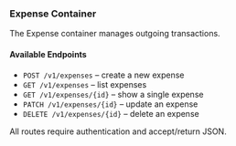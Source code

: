 ### Expense Container

The Expense container manages outgoing transactions.

#### Available Endpoints
- `POST /v1/expenses` – create a new expense
- `GET /v1/expenses` – list expenses
- `GET /v1/expenses/{id}` – show a single expense
- `PATCH /v1/expenses/{id}` – update an expense
- `DELETE /v1/expenses/{id}` – delete an expense

All routes require authentication and accept/return JSON.
